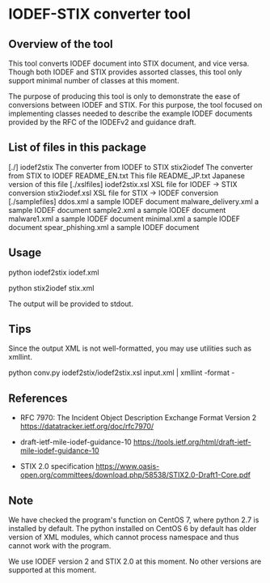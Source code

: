 # IODEF-STIX converter tool

## Overview of the tool

This tool converts IODEF document into STIX document, and vice versa.
Though both IODEF and STIX provides assorted classes, this tool only support minimal number of classes at this moment.

The purpose of producing this tool is only to demonstrate the ease of conversions between IODEF and STIX.
For this purpose, the tool focused on implementing classes needed to describe the example IODEF documents provided by the RFC of the IODEFv2 and guidance draft.

## List of files in this package

  [./]
    iodef2stix            The converter from IODEF to STIX
    stix2iodef            The converter from STIX to IODEF
    README_EN.txt         This file
    README_JP.txt         Japanese version of this file
  [./xslfiles]
    iodef2stix.xsl        XSL file for IODEF -> STIX conversion
    stix2iodef.xsl        XSL file for STIX -> IODEF conversion
  [./samplefiles]
    ddos.xml              a sample IODEF document
    malware_delivery.xml  a sample IODEF document
    sample2.xml           a sample IODEF document
    malware1.xml          a sample IODEF document
    minimal.xml           a sample IODEF document
    spear_phishing.xml    a sample IODEF document


## Usage

python iodef2stix iodef.xml

python stix2iodef stix.xml

The output will be provided to stdout.


## Tips

Since the output XML is not well-formatted, you may use utilities such as xmllint.

   python conv.py iodef2stix/iodef2stix.xsl input.xml | xmllint -format - 


## References

- RFC 7970: The Incident Object Description Exchange Format Version 2
  https://datatracker.ietf.org/doc/rfc7970/

- draft-ietf-mile-iodef-guidance-10
  https://tools.ietf.org/html/draft-ietf-mile-iodef-guidance-10

- STIX 2.0 specification
  https://www.oasis-open.org/committees/download.php/58538/STIX2.0-Draft1-Core.pdf

## Note

We have checked the program's function on CentOS 7, where python 2.7 is installed by default.
The python installed on CentOS 6 by default has older version of XML modules, which cannot process namespace and thus cannot work with the program.

We use IODEF version 2 and STIX 2.0 at this moment.
No other versions are supported at this moment.

